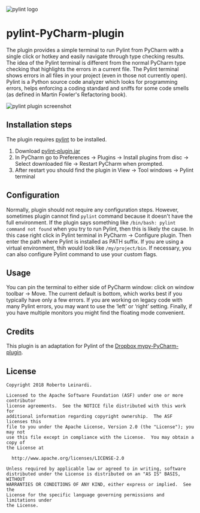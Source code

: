 ![pylint logo](https://github.com/leinardi/pylint-PyCharm-plugin/blob/master/pylint-logo.png)

# pylint-PyCharm-plugin

The plugin provides a simple terminal to run Pylint
from PyCharm with a single click or hotkey and easily navigate
through type checking results. The idea of the Pylint terminal is
different from the normal PyCharm type checking that highlights
the errors in a current file. The Pylint terminal shows errors in
all files in your project (even in those not currently open).
Pylint is a Python source code analyzer which looks for programming errors,
helps enforcing a coding standard and sniffs for some code smells 
(as defined in Martin Fowler's Refactoring book).

![pylint plugin screenshot](https://github.com/leinardi/pylint-PyCharm-plugin/blob/master/pylint-pylint.png)

## Installation steps

The plugin requires [pylint](https://github.com/PyCQA/pylint) to be installed.

1. Download [pylint-plugin.jar](https://github.com/leinardi/pylint-PyCharm-plugin/releases)
2. In PyCharm go to Preferences -> Plugins -> Install plugins from disc
   -> Select downloaded file -> Restart PyCharm when prompted.
3. After restart you should find the plugin in View -> Tool windows
   -> Pylint terminal

## Configuration

Normally, plugin should not require any configuration steps. However,
sometimes plugin cannot find `pylint` command because it doesn't have
the full environment. If the plugin says something like
`/bin/bash: pylint command not found` when you try to run Pylint,
then this is likely the cause. In this case right click in Pylint
terminal in PyCharm -> Configure plugin. Then enter the path where
Pylint is installed as PATH suffix. If you are using a virtual environment,
thih would look like `/my/project/bin`. If necessary, you can also
configure Pylint command to use your custom flags.

## Usage

You can pin the terminal to either side of PyCharm window: click
on window toolbar → Move. The current default is bottom, which
works best if you typically have only a few errors. If you are
working on legacy code with many Pylint errors, you may want to use
the ‘left’ or ‘right’ setting. Finally, if you have multiple
monitors you might find the floating mode convenient.

## Credits

This plugin is an adaptation for Pylint of the [Dropbox mypy-PyCharm-plugin](https://github.com/dropbox/mypy-PyCharm-plugin).

## License

```
Copyright 2018 Roberto Leinardi.

Licensed to the Apache Software Foundation (ASF) under one or more contributor
license agreements.  See the NOTICE file distributed with this work for
additional information regarding copyright ownership.  The ASF licenses this
file to you under the Apache License, Version 2.0 (the "License"); you may not
use this file except in compliance with the License.  You may obtain a copy of
the License at

  http://www.apache.org/licenses/LICENSE-2.0

Unless required by applicable law or agreed to in writing, software
distributed under the License is distributed on an "AS IS" BASIS, WITHOUT
WARRANTIES OR CONDITIONS OF ANY KIND, either express or implied.  See the
License for the specific language governing permissions and limitations under
the License.
```
